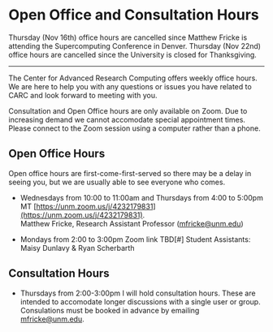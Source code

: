# Open Office and Consultation Hours

Thursday (Nov 16th) office hours are cancelled since Matthew Fricke is attending the Supercomputing Conference in Denver.
Thursday (Nov 22nd) office hours are cancelled since the University is closed for Thanksgiving.

---
The Center for Advanced Research Computing offers weekly office hours. We are here to help you with any questions or issues you have related to CARC and look forward to meeting with you.  

Consultation and Open Office hours are only available on Zoom. Due to increasing demand we cannot accomodate special appointment times. Please connect to the Zoom session using a computer rather than a phone.

## Open Office Hours
Open office hours are first-come-first-served so there may be a delay in seeing you, but we are usually able to see everyone who comes.

- Wednesdays from 10:00 to 11:00am and Thursdays from 4:00 to 5:00pm MT [https://unm.zoom.us/j/4232179831](https://unm.zoom.us/j/4232179831).  
Matthew Fricke, Research Assistant Professor ([mfricke@unm.edu](mailto://mfricke@unm.edu))

- Mondays from 2:00 to 3:00pm Zoom link TBD[#]
Student Assistants: Maisy Dunlavy & Ryan Scherbarth


## Consultation Hours

- Thursdays from 2:00-3:00pm I will hold consultation hours. These are intended to accomodate longer discussions with a single user or group. Consulations must be booked in advance by emailing [mfricke@unm.edu](mailto://mfricke@unm.edu).
  

